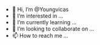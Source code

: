 - 👋 Hi, I’m @Youngvicas
- 👀 I’m interested in ...
- 🌱 I’m currently learning ...
- 💞️ I’m looking to collaborate on ...
- 📫 How to reach me ...

<!---
Youngvicas/Youngvicas is a ✨ special ✨ repository because its `README.md` (this file) appears on your GitHub profile.
You can click the Preview link to take a look at your changes.
--->
